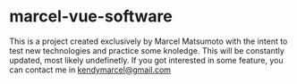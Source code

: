 # marcel-vue-software
This is a project created exclusively by Marcel Matsumoto with the intent to test new technologies and practice some knoledge. 
This will be constantly updated, most likely undefinetly. 
If you got interested in some feature, you can contact me in kendymarcel@gmail.com

